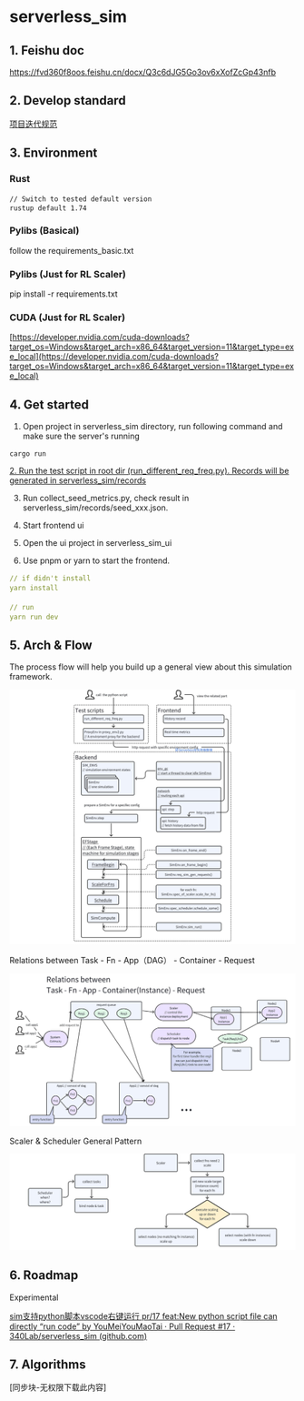 # serverless_sim

## 1. Feishu doc

https://fvd360f8oos.feishu.cn/docx/Q3c6dJG5Go3ov6xXofZcGp43nfb

## 2. Develop standard

[项目迭代规范](https://fvd360f8oos.feishu.cn/wiki/PwQQwjt3liLWcXkoO1McqQrEnHb)

## 3. Environment

### Rust

``` Plaintext
// Switch to tested default version
rustup default 1.74
 ```

### Pylibs (Basical)

follow the requirements_basic.txt

### Pylibs (Just for RL Scaler)

pip install -r requirements.txt

### CUDA (Just for RL Scaler)

[https://developer.nvidia.com/cuda-downloads?target_os=Windows&target_arch=x86_64&target_version=11&target_type=exe_local](https://developer.nvidia.com/cuda-downloads?target_os=Windows&target_arch=x86_64&target_version=11&target_type=exe_local)

## 4. Get started

1. Open project in serverless_sim directory, run following command and make sure the server's running

``` Plaintext
cargo run
 ```

[2. Run the test script in root dir (run_different_req_freq.py). Records will be generated in serverless_sim/records](https://github.com/340Lab/serverless_sim/blob/main/run_different_req_freq.py)

3. Run collect_seed_metrics.py, check result in serverless_sim/records/seed_xxx.json.

4. Start frontend ui

5. Open the ui project in serverless_sim_ui

6. Use pnpm or yarn to start the frontend.

``` YAML
// if didn't install
yarn install

// run
yarn run dev
 ```

## 5. Arch & Flow

The process flow will help you build up a general view about this simulation framework.

![图片](img_jpeg/image1.jpeg)

Relations between Task - Fn - App（DAG） - Container - Request

![图片](img_jpeg/image2.jpeg)

Scaler & Scheduler General Pattern

![图片](img_jpeg/image3.jpeg)

## 6. Roadmap

Experimental

[sim支持python脚本vscode右键运行 pr/17 feat:New python script file can directly “run code” by YouMeiYouMaoTai · Pull Request #17 · 340Lab/serverless_sim (github.com)](https://github.com/340Lab/serverless_sim/pull/17)

## 7. Algorithms





[同步块-无权限下载此内容]



